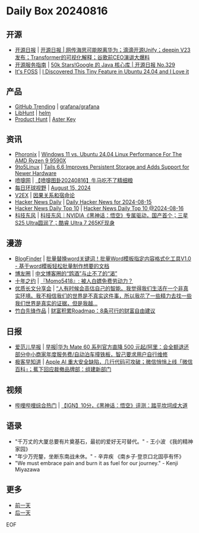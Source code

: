 # Daily Box 20240816

## 开源
- [开源日报](https://www.oschina.net/news/column?columnId=25) | [开源日报 | 网传海思可能脱离华为；滴滴开源Unify；deepin V23发布；Transformer的可视化解释；谷歌前CEO演讲大爆料](https://www.oschina.net/news/307463)
- [开源服务指南](https://osguider.com/blog/) | [50k Stars!Google 的 Java 核心库 | 开源日报 No.329](https://osguider.com/blog/post/daily/daily-329/)
- [It's FOSS](https://itsfoss.com/) | [I Discovered This Tiny Feature in Ubuntu 24.04 and I Love it](https://itsfoss.com/ubuntu-bluetooth-battery-status/)

## 产品
- [GitHub Trending](https://github.com/trending?since=daily) | [grafana/grafana](https://github.com/grafana/grafana)
- [LibHunt](https://www.libhunt.com/) | [helm](https://www.libhunt.com/r/helm)
- [Product Hunt](https://www.producthunt.com) | [Aster Key](https://www.producthunt.com/posts/aster-key-2)

## 资讯
- [Phoronix](https://www.phoronix.com/) | [Windows 11 vs. Ubuntu 24.04 Linux Performance For The AMD Ryzen 9 9590X](https://www.phoronix.com/review/ryzen-9950x-windows11-ubuntu)
- [9to5Linux](https://9to5linux.com/) | [Tails 6.6 Improves Persistent Storage and Adds Support for Newer Hardware](https://9to5linux.com/tails-6-6-improves-persistent-storage-and-adds-support-for-newer-hardware)
- [喷嚏网](http://www.dapenti.com/blog/blog.asp?subjectid=70&name=xilei) | [【喷嚏图卦20240816】牛马吃不了精细粮](http://www.dapenti.com/blog/more.asp?name=xilei&id=180532)
- [每日环球视野](https://idai.ly/) | [August 15, 2024](http://m.idai.ly/se/a193iG?1723651200)
- [V2EX](https://www.v2ex.com/) | [因果关系和宿命论](https://www.v2ex.com/t/1065540)
- [Hacker News Daily](https://www.daemonology.net/hn-daily/) | [Daily Hacker News for 2024-08-15](https://www.daemonology.net/hn-daily/2024-08-15.html)
- [Hacker News Daily Top 10](https://github.com/headllines/hackernews-daily) | [Hacker News Daily Top 10 @2024-08-16](https://github.com/headllines/hackernews-daily/issues/1498)
- [科技东风](https://m.smzdm.com/tag/tn0400v/) | [科技东风｜NVIDIA《黑神话：悟空》专属驱动，国产首个；三星S25 Ultra圆润了；酷睿 Ultra 7 265KF现身](https://post.m.smzdm.com/p/a6pl4znn/)

## 漫游
- [BlogFinder](https://bf.zzxworld.com/) | [批量替换word关键词！批量Word模板指定内容格式化工具V1.0 - 基于word模板轻松批量制作想要的文档](https://www.52txr.cn/2024/wordwordsbat.html?utm_source=blogfinder)
- [博友圈](https://www.boyouquan.com/home) | [中文博客圈的“鸩酒”与止不了的“渴”](https://www.boyouquan.com/go?from=feed&link=https%3A%2F%2Fonojyun.com%2F2024%2F08%2F16%2F%25e4%25b8%25ad%25e6%2596%2587%25e5%258d%259a%25e5%25ae%25a2%25e5%259c%2588%25e7%259a%2584%25e9%25b8%25a9%25e9%2585%2592%25e4%25b8%258e%25e6%25ad%25a2%25e4%25b8%258d%25e4%25ba%2586%25e7%259a%2584%25e6%25b8%25b4%2F)
- [十年之约](https://www.foreverblog.cn/feeds.html) | [『Momo5418』: 被人白嫖免费劳动力？](https://blog.mocn.top/posts/26893/)
- [优质长文分享会](https://m.okjike.com/topics/56d2fabe7cb3331100467e2b) | [“人有时候会高估自己的智能。我觉得我们生活在一个非真实环境。我不相信我们的世界是不真实这件事，所以我花了一些精力去找一些我们世界是真实的证据，但是我越...](https://mp.weixin.qq.com/s/Oj2suXj3kFCrvkY03yLE2A)
- [竹白先锋作品](https://www.zhubai.wiki/) | [财富积累Roadmap：8条可行的财富自由建议](https://open.zhubai.wiki/a/l/t/z/pl/ouranswers/2436170358740434944)

## 日报
- [爱范儿早报](https://www.ifanr.com/category/ifanrnews) | [早报|华为 Mate 60 系列官方直降 500 元起/阿里：会全额退还部分中小商家年度服务费/自动泊车撞铁板，智己要求用户自行维修](https://www.ifanr.com/1596252)
- [极客早知道](https://www.geekpark.net/column/74) | [Apple AI 重大安全缺陷，几行代码可攻破；微信悄悄上线「微信百科」；蕉下回应裁撤品牌部：组建新部门](https://www.geekpark.net/news/339318)

## 视频
- [哔哩哔哩综合热门](https://www.bilibili.com/v/popular/all/) | [【IGN】10分，《黑神话：悟空》评测：踏平坎坷成大道](https://b23.tv/BV1Ti421a7dv)

## 语录
- "千万丈的大厦总要有片奠基石，最初的爱好无可替代。" - 王小波 《我的精神家园》
- "年少万兜鍪，坐断东南战未休。" - 辛弃疾 《南乡子·登京口北固亭有怀》
- "We must embrace pain and burn it as fuel for our journey." - Kenji Miyazawa

## 更多
- [前一天](daily-box-20240815.md)
- [后一天](daily-box-20240817.md)

EOF